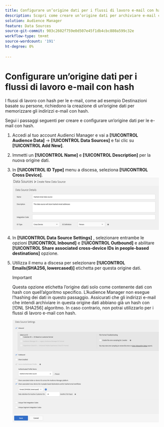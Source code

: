 ```yaml
---
title: Configurare un’origine dati per i flussi di lavoro e-mail con hash
description: Scopri come creare un’origine dati per archiviare e-mail con hash per i flussi di lavoro delle e-mail con hash.
solution: Audience Manager
feature: Data Sources
source-git-commit: 903c2602f759e0d507e45f1db4cbc880a599c32e
workflow-type: tm+mt
source-wordcount: '191'
ht-degree: 0%

---
```



# Configurare un’origine dati per i flussi di lavoro e-mail con hash

I flussi di lavoro con hash per le e-mail, come ad esempio Destinazioni basate su persone, richiedono la creazione di un’origine dati per memorizzare gli indirizzi e-mail con hash.

Segui i passaggi seguenti per creare e configurare un’origine dati per le e-mail con hash.

1. Accedi al tuo account Audienci Manager e vai a **[!UICONTROL Audience Data]** -> **[!UICONTROL Data Sources]** e fai clic su **[!UICONTROL Add New]**.
1. Immetti un **[!UICONTROL Name]** e **[!UICONTROL Description]** per la nuova origine dati.
1. In **[!UICONTROL ID Type]** menu a discesa, seleziona **[!UICONTROL Cross Device]**.
   ![Audience Manager di immagine dell’interfaccia utente che mostra la sezione dei dettagli dell’origine dati.](../features/assets/create-hashed-email-data-source.png)
1. In **[!UICONTROL Data Source Settings]** , selezionare entrambe le opzioni **[!UICONTROL Inbound]** e **[!UICONTROL Outbound]** e abilitare **[!UICONTROL Share associated cross-device IDs in people-based destinations]** opzione.
1. Utilizza il menu a discesa per selezionare **[!UICONTROL Emails(SHA256, lowercased)]** etichetta per questa origine dati.

   >[!IMPORTANT]
   >
   >Questa opzione etichetta l’origine dati solo come contenente dati con hash con quell’algoritmo specifico. L’Audience Manager non esegue l’hashing dei dati in questo passaggio. Assicurati che gli indirizzi e-mail che intendi archiviare in questa origine dati abbiano già un hash con [!DNL SHA256] algoritmo. In caso contrario, non potrai utilizzarlo per i flussi di lavoro e-mail con hash.

   ![Audience Manager di immagine dell’interfaccia utente che mostra la sezione delle impostazioni dell’origine dati.](../features/assets/data-source-settings.png)

